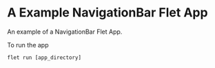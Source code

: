 # A Example NavigationBar Flet App

An example of a NavigationBar Flet App.

To run the app

```
flet run [app_directory]
```
